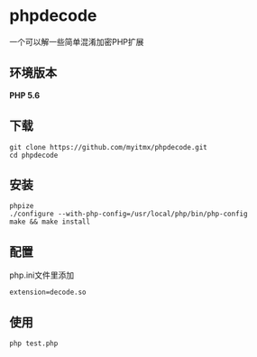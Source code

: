 # phpdecode

一个可以解一些简单混淆加密PHP扩展


## 环境版本

**PHP 5.6**


## 下载

```
git clone https://github.com/myitmx/phpdecode.git
cd phpdecode
```


## 安装

```
phpize
./configure --with-php-config=/usr/local/php/bin/php-config
make && make install
```


## 配置

php.ini文件里添加
```
extension=decode.so
```


## 使用

```
php test.php
```